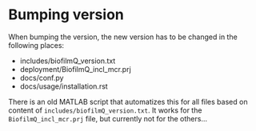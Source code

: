 # Bumping version
When bumping the version, the new version has to be changed in the following places:
- includes/biofilmQ_version.txt
- deployment/BiofilmQ_incl_mcr.prj
- docs/conf.py
- docs/usage/installation.rst

There is an old MATLAB script that automatizes this for all files based on content of `includes/biofilmQ_version.txt`. It works for the `BiofilmQ_incl_mcr.prj` file, but currently not for the others...